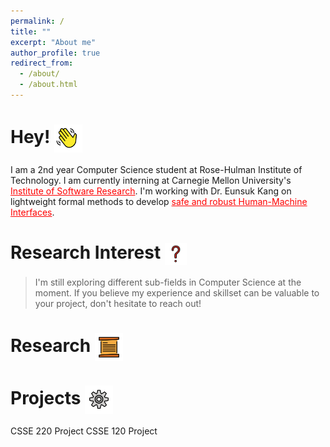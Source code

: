 ```yaml
---
permalink: /
title: ""
excerpt: "About me"
author_profile: true
redirect_from: 
  - /about/
  - /about.html
---
```

Hey! 	<img src = "images/wavinghand.png" width = "45" height = "45" style="vertical-align:middle">
======
I am a 2nd year Computer Science student at Rose-Hulman Institute of Technology. I am currently interning at Carnegie Mellon University's <a href="https://www.cmu.edu/scs/isr/reuse/index.html" style="color:red">Institute of Software Research</a>.
I'm working with Dr. Eunsuk Kang on lightweight formal methods to develop <a href="https://www.nsf.gov/awardsearch/showAward?AWD_ID=1918140&HistoricalAwards=false" style="color:red">safe and robust Human-Machine Interfaces</a>.

Research Interest <img src = "images/questionmark.png" width = "35" height = "35" style="vertical-align:middle">
======
>I'm still exploring different sub-fields in Computer Science at the moment. If you believe my experience and skillset can be valuable to your project, don't hesitate to reach out!

Research <img src = "images/scroll.png" width = "45" height = "45" style="vertical-align:middle">
=====

Projects <img src = "images/gear.png" width = "45" height = "45" style="vertical-align:middle">
======
CSSE 220 Project
CSSE 120 Project

